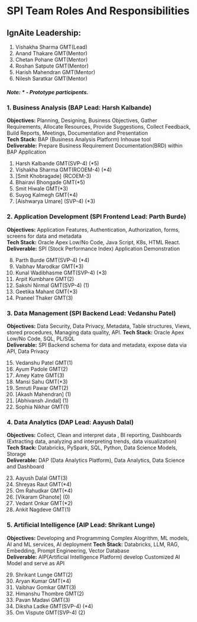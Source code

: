 # SPI Team Roles And Responsibilities
## IgnAite Leadership: 
1. Vishakha Sharma GMT(Lead)
2. Anand Thakare GMT(Mentor)
3. Chetan Pohane GMT(Mentor)
4. Roshan Satpute GMT(Mentor)
5. Harish Mahendran GMT(Mentor)
6. Nilesh Saratkar GMT(Mentor)

##### Note: * - Prototype participents.

### 1. Business Analysis (BAP Lead: Harsh Kalbande)
**Objectives:** Planning, Designing, Business Objectives, Gather Requirements, Allocate Resources, Provide Suggestions, Collect Feedback, Build Reports, Meetings, Documentation and Presentation <br>
**Tech Stack:** BAP (Business Analysis Platform) Inhouse tool <br>
**Deliverable:** Prepare Business Requirement Documentation(BRD) within BAP Application<br>

1. Harsh Kalbande GMT(SVP-4) (*5)
2. Vishakha Sharma GMT(RCOEM-4) (*4)
3. [Smit Khobragade] (RCOEM-3)
4. Bhairavi Bhongade GMT(*5)
5. Smit Hiwale GMT(*3)
6. Suyog Kalmegh GMT(*4)
7. [Aishwarya Umare] (SVP-4) (*3)

### 2. Application Development (SPI Frontend Lead: Parth Burde)
**Objectives:** Application Features, Authentication, Authorization, forms, screens for data and metadata<br>
**Tech Stack:** Oracle Apex Low/No Code, Java Script, K8s, HTML React.<br>
**Deliverable:** SPI (Stock Performance Index) Application Demonstration<br>

8. Parth Burde GMT(SVP-4) (*4)
9. Vaibhav Marodkar GMT(*3)
10. Kunal Wadibhasme GMT(SVP-4) (*3)
11. Arpit Kumbhare GMT(2)
12. Sakshi Nirmal GMT(SVP-4) (1)
13. Geetika Mahant GMT(*3)
14. Praneel Thaker GMT(3)

### 3. Data Management (SPI Backend Lead: Vedanshu Patel)
**Objectives:** Data Security, Data Privacy, Metadata, Table structures, Views, stored procedures, Managing data quality, API.
**Tech Stack:** Oracle Apex Low/No Code, SQL, PL/SQL<br>
**Deliverable:** SPI Backend schema for data and metadata, expose data via API, Data Privacy<br>

15. Vedanshu Patel GMT(1)
16. Ayum Padole GMT(2)
17. Amey Katre GMT(3)
18. Mansi Sahu GMT(*3)
19. Smruti Pawar GMT(2)
20. [Akash Mahendran] (1)
21. [Abhivansh Jindal] (1)
22. Sophia Nikhar GMT(1)

### 4. Data Analytics (DAP Lead: Aayush Dalal)
**Objectives:** Collect, Clean and interpret data , BI reporting, Dashboards (Extracting data, analyzing and interpreting trends, data visualization)<br>
**Tech Stack:** Databricks, PySpark, SQL, Python, Data Science Models, Storage<br>
**Deliverable:** DAP (Data Analytics Platform), Data Analytics, Data Science and Dashboard<br>

23. Aayush Dalal GMT(3)
24. Shreyas Raut GMT(*4)
25. Om Rahudkar GMT(*4)
26. [Vikaram Ghanote] (0)
27. Vedant Onkar GMT(*2)
28. Ankit Nagdeve GMT(1)
  
### 5. Artificial Intelligence (AIP Lead: Shrikant Lunge)
**Objectives:** Developing and Programming Complex Alogrithm, ML models, AI and ML services, AI deployment 
**Tech Stack:** Databricks, LLM, RAG, Embedding, Prompt Engineering, Vector Database<br>
**Deliverable:** AIP(Artificial Intelligence Platform) develop Customized AI Model and serve as API<br>

29. Shrikant Lunge GMT(2)
30. Aryan Kumar GMT(*4)
31. Vaibhav Gomkar GMT(3)
32. Himanshu Thombre GMT(2)
33. Pavan Madavi GMT(3)
34. Diksha Ladke GMT(SVP-4) (*4)
35. Om Vispute GMT(SVP-4) (2)
